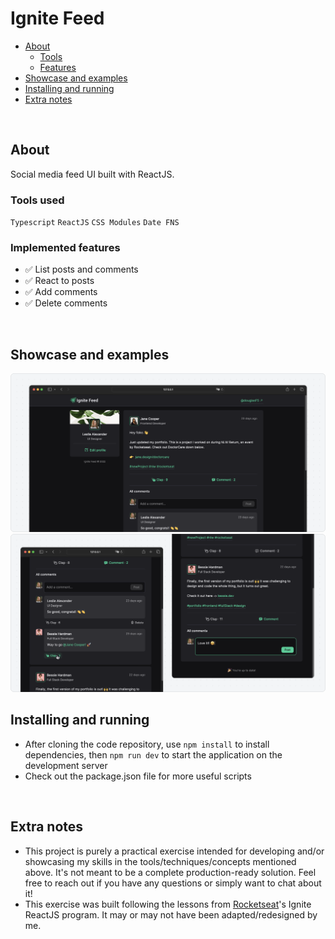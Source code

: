 # Ignite Feed

- [About](#about)
  - [Tools](#tools)
  - [Features](#implemented-features)
- [Showcase and examples](#showcase-and-examples)
- [Installing and running](#installing-and-running)
- [Extra notes](#extra-notes)

<br>

## About

Social media feed UI built with ReactJS.

### Tools used

`Typescript` `ReactJS` `CSS Modules` `Date FNS`

### Implemented features

- ✅ List posts and comments
- ✅ React to posts
- ✅ Add comments
- ✅ Delete comments

<br>

## Showcase and examples

<img src="./.github/project-screenshot-1.png">

<img src="./.github/project-screenshot-2.png">

<br/>

## Installing and running

- After cloning the code repository, use `npm install` to install dependencies, then `npm run dev` to start the application on the development server
- Check out the package.json file for more useful scripts

<br>

## Extra notes

- This project is purely a practical exercise intended for developing and/or showcasing my skills in the tools/techniques/concepts mentioned above. It's not meant to be a complete production-ready solution. Feel free to reach out if you have any questions or simply want to chat about it!
- This exercise was built following the lessons from [Rocketseat](https://www.rocketseat.com.br/)'s Ignite ReactJS program. It may or may not have been adapted/redesigned by me.
